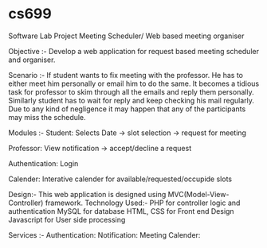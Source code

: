# cs699
Software Lab Project
Meeting Scheduler/ Web based meeting organiser

Objective :-
Develop a web application for request based meeting scheduler and organiser.

Scenario :-
If student wants to fix meeting with the professor. He has to either meet him personally or email him to do the same. It becomes a tidious task for professor to skim through all the emails and reply them personally. Similarly student has to wait for reply and keep checking his mail regularly. Due to any kind of negligence it may happen that any of the participants may miss the schedule.

Modules :-
  Student: 
    Selects Date -> slot selection -> request for meeting 

  Professor:
    View notification -> accept/decline a request

  Authentication:
    Login

  Calender:
    Interative calender for available/requested/occupide slots

Design:-
 This web application is designed using MVC(Model-View-Controller) framework.
 Technology Used:-
  PHP for controller logic and authentication
  MySQL for database
  HTML, CSS for Front end Design
  Javascript for User side processing


Services :-
Authentication:
Notification:
Meeting Calender:
